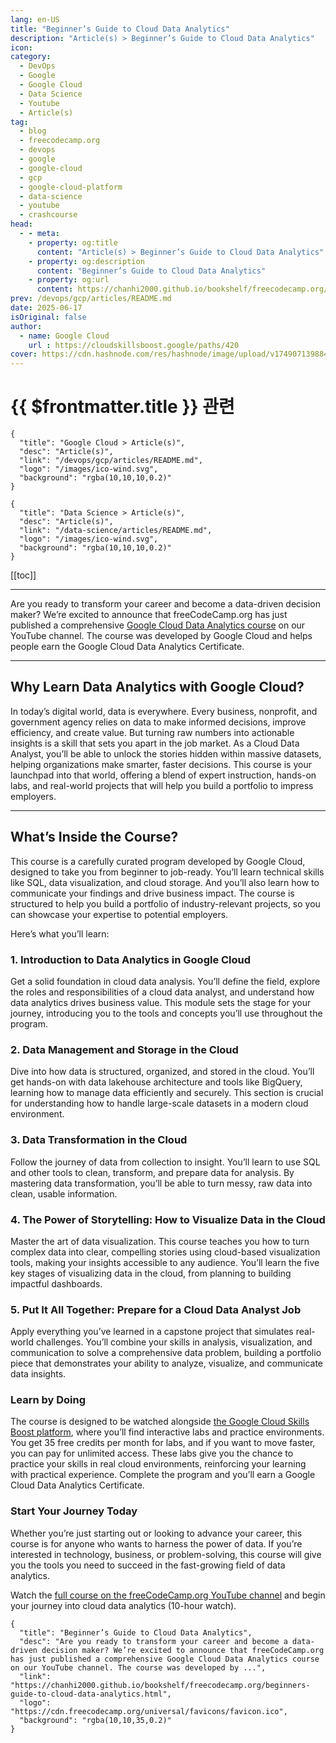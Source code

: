 ```yaml
---
lang: en-US
title: "Beginner’s Guide to Cloud Data Analytics"
description: "Article(s) > Beginner’s Guide to Cloud Data Analytics"
icon: 
category:
  - DevOps
  - Google
  - Google Cloud
  - Data Science
  - Youtube
  - Article(s)
tag:
  - blog
  - freecodecamp.org
  - devops
  - google
  - google-cloud
  - gcp
  - google-cloud-platform
  - data-science
  - youtube
  - crashcourse
head:
  - - meta:
    - property: og:title
      content: "Article(s) > Beginner’s Guide to Cloud Data Analytics"
    - property: og:description
      content: "Beginner’s Guide to Cloud Data Analytics"
    - property: og:url
      content: https://chanhi2000.github.io/bookshelf/freecodecamp.org/beginners-guide-to-cloud-data-analytics.html
prev: /devops/gcp/articles/README.md
date: 2025-06-17
isOriginal: false
author:
  - name: Google Cloud
    url : https://cloudskillsboost.google/paths/420
cover: https://cdn.hashnode.com/res/hashnode/image/upload/v1749071398844/dd78731e-80d1-4835-bc2b-cbec1ba9a9d3.png
---
```


# {{ $frontmatter.title }} 관련

```component VPCard
{
  "title": "Google Cloud > Article(s)",
  "desc": "Article(s)",
  "link": "/devops/gcp/articles/README.md",
  "logo": "/images/ico-wind.svg",
  "background": "rgba(10,10,10,0.2)"
}
```

```component VPCard
{
  "title": "Data Science > Article(s)",
  "desc": "Article(s)",
  "link": "/data-science/articles/README.md",
  "logo": "/images/ico-wind.svg",
  "background": "rgba(10,10,10,0.2)"
}
```

[[toc]]

---

<SiteInfo
  name="Beginner’s Guide to Cloud Data Analytics"
  desc="Are you ready to transform your career and become a data-driven decision maker? We’re excited to announce that freeCodeCamp.org has just published a comprehensive Google Cloud Data Analytics course on our YouTube channel. The course was developed by ..."
  url="https://freecodecamp.org/news/beginners-guide-to-cloud-data-analytics"
  logo="https://cdn.freecodecamp.org/universal/favicons/favicon.ico"
  preview="https://cdn.hashnode.com/res/hashnode/image/upload/v1749071398844/dd78731e-80d1-4835-bc2b-cbec1ba9a9d3.png"/>

Are you ready to transform your career and become a data-driven decision maker? We’re excited to announce that freeCodeCamp.org has just published a comprehensive [<FontIcon icon="fa-brands fa-youtube"/>Google Cloud Data Analytics course](https://youtu.be/GAdgTK2Esn4) on our YouTube channel. The course was developed by Google Cloud and helps people earn the Google Cloud Data Analytics Certificate.

---

## Why Learn Data Analytics with Google Cloud?

In today’s digital world, data is everywhere. Every business, nonprofit, and government agency relies on data to make informed decisions, improve efficiency, and create value. But turning raw numbers into actionable insights is a skill that sets you apart in the job market. As a Cloud Data Analyst, you’ll be able to unlock the stories hidden within massive datasets, helping organizations make smarter, faster decisions. This course is your launchpad into that world, offering a blend of expert instruction, hands-on labs, and real-world projects that will help you build a portfolio to impress employers.

---

## What’s Inside the Course?

This course is a carefully curated program developed by Google Cloud, designed to take you from beginner to job-ready. You’ll learn technical skills like SQL, data visualization, and cloud storage. And you’ll also learn how to communicate your findings and drive business impact. The course is structured to help you build a portfolio of industry-relevant projects, so you can showcase your expertise to potential employers.

Here’s what you’ll learn:

### 1. Introduction to Data Analytics in Google Cloud

Get a solid foundation in cloud data analysis. You’ll define the field, explore the roles and responsibilities of a cloud data analyst, and understand how data analytics drives business value. This module sets the stage for your journey, introducing you to the tools and concepts you’ll use throughout the program.

### 2. Data Management and Storage in the Cloud

Dive into how data is structured, organized, and stored in the cloud. You’ll get hands-on with data lakehouse architecture and tools like BigQuery, learning how to manage data efficiently and securely. This section is crucial for understanding how to handle large-scale datasets in a modern cloud environment.

### 3. Data Transformation in the Cloud

Follow the journey of data from collection to insight. You’ll learn to use SQL and other tools to clean, transform, and prepare data for analysis. By mastering data transformation, you’ll be able to turn messy, raw data into clean, usable information.

### 4. The Power of Storytelling: How to Visualize Data in the Cloud

Master the art of data visualization. This course teaches you how to turn complex data into clear, compelling stories using cloud-based visualization tools, making your insights accessible to any audience. You’ll learn the five key stages of visualizing data in the cloud, from planning to building impactful dashboards.

### 5. Put It All Together: Prepare for a Cloud Data Analyst Job

Apply everything you’ve learned in a capstone project that simulates real-world challenges. You’ll combine your skills in analysis, visualization, and communication to solve a comprehensive data problem, building a portfolio piece that demonstrates your ability to analyze, visualize, and communicate data insights.

### Learn by Doing

The course is designed to be watched alongside [<FontIcon icon="fa-brands fa-google"/>the Google Cloud Skills Boost platform](https://cloudskillsboost.google/paths/420), where you’ll find interactive labs and practice environments. You get 35 free credits per month for labs, and if you want to move faster, you can pay for unlimited access. These labs give you the chance to practice your skills in real cloud environments, reinforcing your learning with practical experience. Complete the program and you’ll earn a Google Cloud Data Analytics Certificate.

### Start Your Journey Today

Whether you’re just starting out or looking to advance your career, this course is for anyone who wants to harness the power of data. If you’re interested in technology, business, or problem-solving, this course will give you the tools you need to succeed in the fast-growing field of data analytics.

Watch the [<FontIcon icon="fa-brands fa-youtube"/>full course on the freeCodeCamp.org YouTube channel](https://youtu.be/GAdgTK2Esn4) and begin your journey into cloud data analytics (10-hour watch).

<VidStack src="youtube/GAdgTK2Esn4" />

<!-- TODO: add ARTICLE CARD -->
```component VPCard
{
  "title": "Beginner’s Guide to Cloud Data Analytics",
  "desc": "Are you ready to transform your career and become a data-driven decision maker? We’re excited to announce that freeCodeCamp.org has just published a comprehensive Google Cloud Data Analytics course on our YouTube channel. The course was developed by ...",
  "link": "https://chanhi2000.github.io/bookshelf/freecodecamp.org/beginners-guide-to-cloud-data-analytics.html",
  "logo": "https://cdn.freecodecamp.org/universal/favicons/favicon.ico",
  "background": "rgba(10,10,35,0.2)"
}
```
